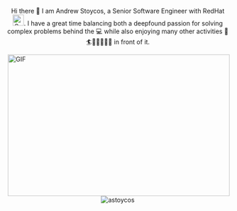 <p align="center">
Hi there 👋 I am Andrew Stoycos, a Senior Software Engineer with RedHat <img width="25" alt="Screenshot 2023-09-20 at 5 04 12 PM" src="https://github.com/astoycos/astoycos/assets/23533892/ca3aea7e-9ee8-4ce6-b8d7-6d432dddf513">. I have a great time balancing both a deepfound passion for solving complex problems behind the 💻 while also enjoying many other activities 🧗🏄🥾🗻🚴‍♂️⛵ in front of it.
</p>

<img align="right" alt="GIF" src="https://github.com/astoycos/astoycos/assets/23533892/c1e1d33f-fafa-44ef-b775-59cc8bb0d309" width="500" height="320" />

<p align="center"> <img src="https://github-readme-stats.vercel.app/api?username=astoycos&show_icons=true&theme=gotham" alt="astoycos" />
<!--
**astoycos/astoycos** is a ✨ _special_ ✨ repository because its `README.md` (this file) 
appears on your GitHub profile.

Here are some ideas to get you started:

- 🔭 I’m currently working on ...
- 🌱 I’m currently learning ...
- 👯 I’m looking to collaborate on ...
- 🤔 I’m looking for help with ...
- 💬 Ask me about ...
- 📫 How to reach me: ...
- 😄 Pronouns: ...
- ⚡ Fun fact: ...
-->

